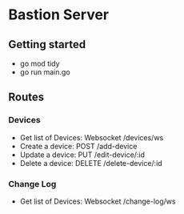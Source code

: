 # Bastion Server

## Getting started

- go mod tidy
- go run main.go


## Routes

### Devices

- Get list of Devices: Websocket /devices/ws
- Create a device: POST /add-device
- Update a device: PUT /edit-device/:id
- Delete a device: DELETE /delete-device/:id


### Change Log

- Get list of Devices: Websocket /change-log/ws
